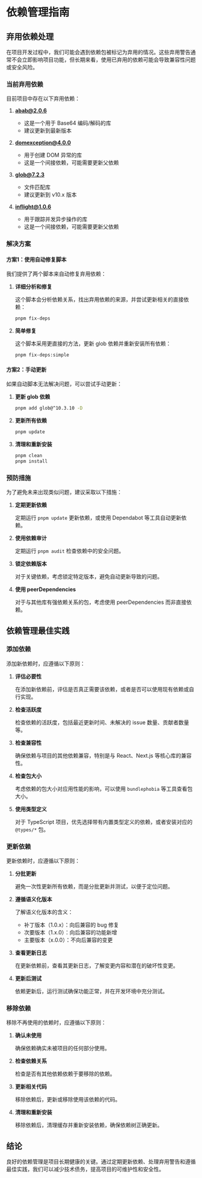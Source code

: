 # 依赖管理指南

## 弃用依赖处理

在项目开发过程中，我们可能会遇到依赖包被标记为弃用的情况。这些弃用警告通常不会立即影响项目功能，但长期来看，使用已弃用的依赖可能会导致兼容性问题或安全风险。

### 当前弃用依赖

目前项目中存在以下弃用依赖：

1. **abab@2.0.6**
   - 这是一个用于 Base64 编码/解码的库
   - 建议更新到最新版本

2. **domexception@4.0.0**
   - 用于创建 DOM 异常的库
   - 这是一个间接依赖，可能需要更新父依赖

3. **glob@7.2.3**
   - 文件匹配库
   - 建议更新到 v10.x 版本

4. **inflight@1.0.6**
   - 用于跟踪并发异步操作的库
   - 这是一个间接依赖，可能需要更新父依赖

### 解决方案

#### 方案1：使用自动修复脚本

我们提供了两个脚本来自动修复弃用依赖：

1. **详细分析和修复**

   这个脚本会分析依赖关系，找出弃用依赖的来源，并尝试更新相关的直接依赖：

   ```bash
   pnpm fix-deps
   ```

2. **简单修复**

   这个脚本采用更直接的方法，更新 glob 依赖并重新安装所有依赖：

   ```bash
   pnpm fix-deps:simple
   ```

#### 方案2：手动更新

如果自动脚本无法解决问题，可以尝试手动更新：

1. **更新 glob 依赖**

   ```bash
   pnpm add glob@^10.3.10 -D
   ```

2. **更新所有依赖**

   ```bash
   pnpm update
   ```

3. **清理和重新安装**

   ```bash
   pnpm clean
   pnpm install
   ```

### 预防措施

为了避免未来出现类似问题，建议采取以下措施：

1. **定期更新依赖**

   定期运行 `pnpm update` 更新依赖，或使用 Dependabot 等工具自动更新依赖。

2. **使用依赖审计**

   定期运行 `pnpm audit` 检查依赖中的安全问题。

3. **锁定依赖版本**

   对于关键依赖，考虑锁定特定版本，避免自动更新导致的问题。

4. **使用 peerDependencies**

   对于与其他库有强依赖关系的包，考虑使用 peerDependencies 而非直接依赖。

## 依赖管理最佳实践

### 添加依赖

添加新依赖时，应遵循以下原则：

1. **评估必要性**

   在添加新依赖前，评估是否真正需要该依赖，或者是否可以使用现有依赖或自行实现。

2. **检查活跃度**

   检查依赖的活跃度，包括最近更新时间、未解决的 issue 数量、贡献者数量等。

3. **检查兼容性**

   确保依赖与项目的其他依赖兼容，特别是与 React、Next.js 等核心库的兼容性。

4. **检查包大小**

   考虑依赖的包大小对应用性能的影响，可以使用 `bundlephobia` 等工具查看包大小。

5. **使用类型定义**

   对于 TypeScript 项目，优先选择带有内置类型定义的依赖，或者安装对应的 `@types/*` 包。

### 更新依赖

更新依赖时，应遵循以下原则：

1. **分批更新**

   避免一次性更新所有依赖，而是分批更新并测试，以便于定位问题。

2. **遵循语义化版本**

   了解语义化版本的含义：
   - 补丁版本（1.0.x）：向后兼容的 bug 修复
   - 次要版本（1.x.0）：向后兼容的功能新增
   - 主要版本（x.0.0）：不向后兼容的变更

3. **查看更新日志**

   在更新依赖前，查看其更新日志，了解变更内容和潜在的破坏性变更。

4. **更新后测试**

   依赖更新后，运行测试确保功能正常，并在开发环境中充分测试。

### 移除依赖

移除不再使用的依赖时，应遵循以下原则：

1. **确认未使用**

   确保依赖确实未被项目的任何部分使用。

2. **检查依赖关系**

   检查是否有其他依赖依赖于要移除的依赖。

3. **更新相关代码**

   移除依赖后，更新或移除使用该依赖的代码。

4. **清理和重新安装**

   移除依赖后，清理缓存并重新安装依赖，确保依赖树正确更新。

## 结论

良好的依赖管理是项目长期健康的关键。通过定期更新依赖、处理弃用警告和遵循最佳实践，我们可以减少技术债务，提高项目的可维护性和安全性。
